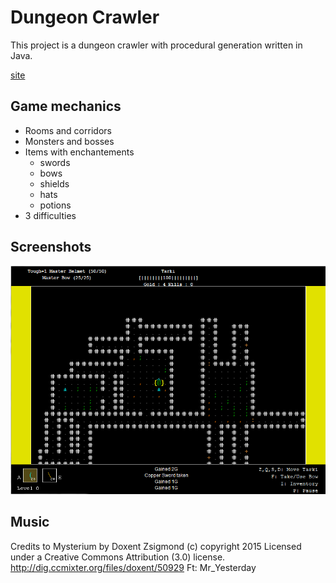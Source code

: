 # Dungeon Crawler

This project is a dungeon crawler with procedural generation written in Java.

[site](https://thewatermelon.github.io/dungeon_crawler)

## Game mechanics

* Rooms and corridors
* Monsters and bosses
* Items with enchantements
    - swords
    - bows
    - shields
    - hats
    - potions
* 3 difficulties

## Screenshots

![dungeon](docs/looks/10_tenthLook.png?raw=true)

## Music

Credits to Mysterium by Doxent Zsigmond (c) copyright 2015 Licensed under a Creative Commons Attribution (3.0) license. http://dig.ccmixter.org/files/doxent/50929 Ft: Mr_Yesterday
